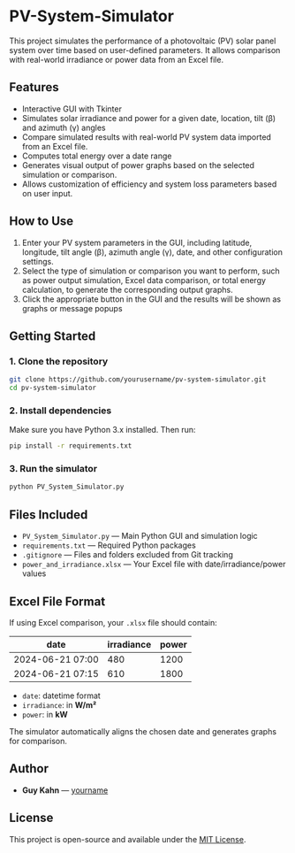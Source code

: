 # PV-System-Simulator

This project simulates the performance of a photovoltaic (PV) solar panel system over time based on user-defined parameters. It allows comparison with real-world irradiance or power data from an Excel file.

## Features

- Interactive GUI with Tkinter
- Simulates solar irradiance and power for a given date, location, tilt (β) and azimuth (γ) angles
- Compare simulated results with real-world PV system data imported from an Excel file.
- Computes total energy over a date range
- Generates visual output of power graphs based on the selected simulation or comparison.
- Allows customization of efficiency and system loss parameters based on user input.

## How to Use

1. Enter your PV system parameters in the GUI, including latitude, longitude, tilt angle (β), azimuth angle (γ), date, and other configuration settings.
2. Select the type of simulation or comparison you want to perform, such as power output simulation, Excel data comparison, or total energy calculation, to generate the corresponding output graphs.
3. Click the appropriate button in the GUI and the results will be shown as graphs or message popups

## Getting Started

### 1. Clone the repository
```bash
git clone https://github.com/yourusername/pv-system-simulator.git
cd pv-system-simulator
```

### 2. Install dependencies
Make sure you have Python 3.x installed. Then run:

```bash
pip install -r requirements.txt
```

### 3. Run the simulator
```bash
python PV_System_Simulator.py
```

## Files Included

- `PV_System_Simulator.py` — Main Python GUI and simulation logic
- `requirements.txt` — Required Python packages
- `.gitignore` — Files and folders excluded from Git tracking
- `power_and_irradiance.xlsx` — Your Excel file with date/irradiance/power values

## Excel File Format

If using Excel comparison, your `.xlsx` file should contain:

|       date       |     irradiance    |    power   |
|------------------|-------------------|------------|
| 2024-06-21 07:00 | 480               | 1200       |
| 2024-06-21 07:15 | 610               | 1800       |

- `date`: datetime format
- `irradiance`: in **W/m²**
- `power`: in **kW**

The simulator automatically aligns the chosen date and generates graphs for comparison.


## Author

- **Guy Kahn** — [yourname](https://github.com/yourusername)

## License

This project is open-source and available under the [MIT License](LICENSE).

